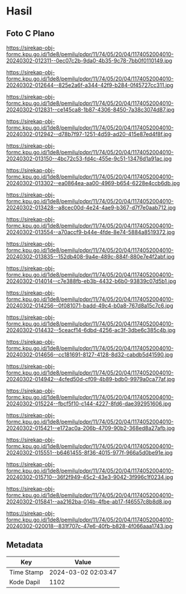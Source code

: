 # Hasil

## Foto C Plano

https://sirekap-obj-formc.kpu.go.id/1de8/pemilu/pdpr/11/74/05/20/04/1174052004010-20240302-012311--0ec07c2b-9da0-4b35-9c78-7bb0f0110149.jpg

https://sirekap-obj-formc.kpu.go.id/1de8/pemilu/pdpr/11/74/05/20/04/1174052004010-20240302-012644--825e2a6f-a344-42f9-b284-0f45727cc311.jpg

https://sirekap-obj-formc.kpu.go.id/1de8/pemilu/pdpr/11/74/05/20/04/1174052004010-20240302-012831--ce145ca8-1b87-4306-8450-7a38c3074d87.jpg

https://sirekap-obj-formc.kpu.go.id/1de8/pemilu/pdpr/11/74/05/20/04/1174052004010-20240302-012942--d78b7f97-1251-4d59-ad20-415e87ed4f8f.jpg

https://sirekap-obj-formc.kpu.go.id/1de8/pemilu/pdpr/11/74/05/20/04/1174052004010-20240302-013150--4bc72c53-fd4c-455e-9c51-13476d1a91ac.jpg

https://sirekap-obj-formc.kpu.go.id/1de8/pemilu/pdpr/11/74/05/20/04/1174052004010-20240302-013302--ea0864ea-aa00-4969-b654-6228e4ccb6db.jpg

https://sirekap-obj-formc.kpu.go.id/1de8/pemilu/pdpr/11/74/05/20/04/1174052004010-20240302-013428--a8cec00d-4e24-4ae9-b367-d7f7e0aab712.jpg

https://sirekap-obj-formc.kpu.go.id/1de8/pemilu/pdpr/11/74/05/20/04/1174052004010-20240302-013554--a70accf9-b44e-4fde-8e74-5884a8519372.jpg

https://sirekap-obj-formc.kpu.go.id/1de8/pemilu/pdpr/11/74/05/20/04/1174052004010-20240302-013835--152db408-9a4e-489c-884f-880e7e4f2abf.jpg

https://sirekap-obj-formc.kpu.go.id/1de8/pemilu/pdpr/11/74/05/20/04/1174052004010-20240302-014014--c7e388fb-eb3b-4432-b6b0-93839c07d5b1.jpg

https://sirekap-obj-formc.kpu.go.id/1de8/pemilu/pdpr/11/74/05/20/04/1174052004010-20240302-014256--0f081071-badd-49c4-b0a8-767d8a15c7c6.jpg

https://sirekap-obj-formc.kpu.go.id/1de8/pemilu/pdpr/11/74/05/20/04/1174052004010-20240302-014432--5ceacf14-6dbd-4256-ac3f-3dbe6c385c4b.jpg

https://sirekap-obj-formc.kpu.go.id/1de8/pemilu/pdpr/11/74/05/20/04/1174052004010-20240302-014656--cc181691-8127-4128-8d32-cabdb5d41590.jpg

https://sirekap-obj-formc.kpu.go.id/1de8/pemilu/pdpr/11/74/05/20/04/1174052004010-20240302-014942--4cfed50d-cf09-4b89-bdb0-9979a0ca77af.jpg

https://sirekap-obj-formc.kpu.go.id/1de8/pemilu/pdpr/11/74/05/20/04/1174052004010-20240302-015224--fbcf5f10-c144-4227-8fd6-dae392951606.jpg

https://sirekap-obj-formc.kpu.go.id/1de8/pemilu/pdpr/11/74/05/20/04/1174052004010-20240302-015421--e172ac0a-206b-4709-90b2-368ed8a27afb.jpg

https://sirekap-obj-formc.kpu.go.id/1de8/pemilu/pdpr/11/74/05/20/04/1174052004010-20240302-015551--b6461455-8f36-4015-977f-966a5d0be91e.jpg

https://sirekap-obj-formc.kpu.go.id/1de8/pemilu/pdpr/11/74/05/20/04/1174052004010-20240302-015710--36f2f949-45c2-43e3-9042-3f996c1f0234.jpg

https://sirekap-obj-formc.kpu.go.id/1de8/pemilu/pdpr/11/74/05/20/04/1174052004010-20240302-015841--aa2162ba-014b-4fbe-ab17-f46557c8b8d8.jpg

https://sirekap-obj-formc.kpu.go.id/1de8/pemilu/pdpr/11/74/05/20/04/1174052004010-20240302-020018--831f707c-47e6-40fb-b828-4f066aaa1743.jpg


## Metadata

| Key        | Value               |
| ---------- | ------------------- |
| Time Stamp | 2024-03-02 02:03:47 |
| Kode Dapil | 1102                |



